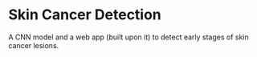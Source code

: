 # Skin Cancer Detection
 A CNN model and a web app (built upon it) to detect early stages of skin cancer lesions.
